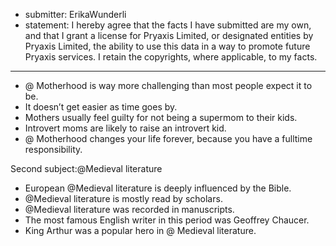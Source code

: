 * submitter: ErikaWunderli
* statement: I hereby agree that the facts I have submitted are my own, and that I grant a license for Pryaxis Limited, or designated entities by Pryaxis Limited, the ability to use this data in a way to promote future Pryaxis services. I retain the copyrights, where applicable, to my facts.

----

* @ Motherhood is way more challenging than most people expect it to be.
* It doesn’t get easier as time goes by.
* Mothers usually feel guilty for not being a supermom to their kids.
* Introvert moms are likely to raise an introvert kid.
* @ Motherhood changes your life forever, because you have a fulltime responsibility.


Second subject:@Medieval literature
  * European @Medieval literature is deeply influenced by the Bible.
  * @Medieval literature is mostly read by scholars.
  * @Medieval literature was recorded in manuscripts.
  * The most famous English writer in this period was Geoffrey Chaucer.
  * King Arthur was a popular hero in @ Medieval literature.

